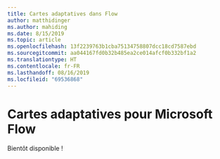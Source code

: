 ```yaml
---
title: Cartes adaptatives dans Flow
author: matthidinger
ms.author: mahiding
ms.date: 8/15/2019
ms.topic: article
ms.openlocfilehash: 13f2239763b1cba75134758807dcc18cd7587ebd
ms.sourcegitcommit: aa044167fd0b32b485ea2ce014afcf0b332bf1a2
ms.translationtype: HT
ms.contentlocale: fr-FR
ms.lasthandoff: 08/16/2019
ms.locfileid: "69536868"
---
```

# <a name="adaptive-cards-for-microsoft-flow"></a>Cartes adaptatives pour Microsoft Flow

Bientôt disponible !
